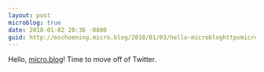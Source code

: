 ```yaml
---
layout: post
microblog: true
date: 2018-01-02 20:36 -0800
guid: http://mschoening.micro.blog/2018/01/03/hello-microbloghttpsmicroblog-time.html
---
```

Hello, [micro.blog](https://micro.blog/)! Time to move off of Twitter.
